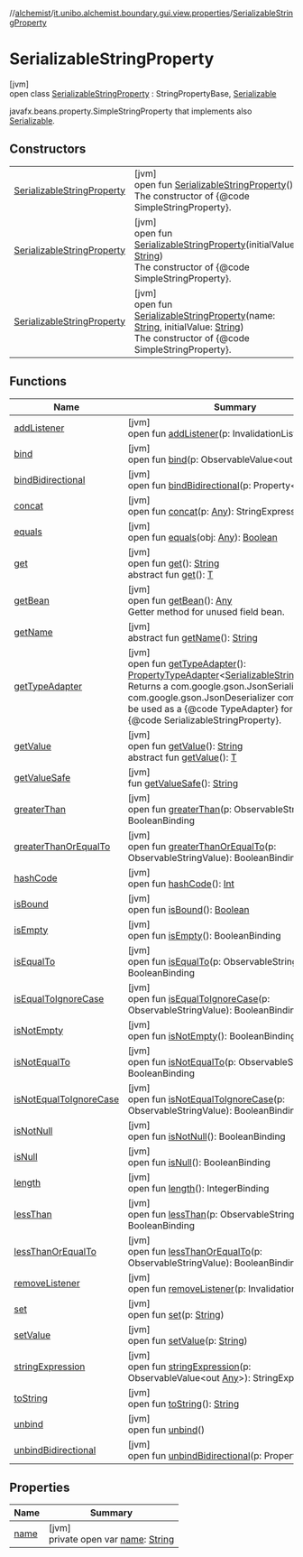 //[alchemist](../../../index.md)/[it.unibo.alchemist.boundary.gui.view.properties](../index.md)/[SerializableStringProperty](index.md)

# SerializableStringProperty

[jvm]\
open class [SerializableStringProperty](index.md) : StringPropertyBase, [Serializable](https://docs.oracle.com/javase/8/docs/api/java/io/Serializable.html)

javafx.beans.property.SimpleStringProperty that implements also [Serializable](https://docs.oracle.com/javase/8/docs/api/java/io/Serializable.html).

## Constructors

| | |
|---|---|
| [SerializableStringProperty](-serializable-string-property.md) | [jvm]<br>open fun [SerializableStringProperty](-serializable-string-property.md)()<br>The constructor of {@code SimpleStringProperty}. |
| [SerializableStringProperty](-serializable-string-property.md) | [jvm]<br>open fun [SerializableStringProperty](-serializable-string-property.md)(initialValue: [String](https://docs.oracle.com/javase/8/docs/api/java/lang/String.html))<br>The constructor of {@code SimpleStringProperty}. |
| [SerializableStringProperty](-serializable-string-property.md) | [jvm]<br>open fun [SerializableStringProperty](-serializable-string-property.md)(name: [String](https://docs.oracle.com/javase/8/docs/api/java/lang/String.html), initialValue: [String](https://docs.oracle.com/javase/8/docs/api/java/lang/String.html))<br>The constructor of {@code SimpleStringProperty}. |

## Functions

| Name | Summary |
|---|---|
| [addListener](index.md#-741023232%2FFunctions%2F-267951372) | [jvm]<br>open fun [addListener](index.md#-741023232%2FFunctions%2F-267951372)(p: InvalidationListener) |
| [bind](index.md#1367372508%2FFunctions%2F-267951372) | [jvm]<br>open fun [bind](index.md#1367372508%2FFunctions%2F-267951372)(p: ObservableValue<out [String](https://docs.oracle.com/javase/8/docs/api/java/lang/String.html)>) |
| [bindBidirectional](index.md#-253756859%2FFunctions%2F-267951372) | [jvm]<br>open fun [bindBidirectional](index.md#-253756859%2FFunctions%2F-267951372)(p: Property<[String](https://docs.oracle.com/javase/8/docs/api/java/lang/String.html)>) |
| [concat](index.md#1381068703%2FFunctions%2F-267951372) | [jvm]<br>open fun [concat](index.md#1381068703%2FFunctions%2F-267951372)(p: [Any](https://kotlinlang.org/api/latest/jvm/stdlib/kotlin/-any/index.html)): StringExpression |
| [equals](equals.md) | [jvm]<br>open fun [equals](equals.md)(obj: [Any](https://kotlinlang.org/api/latest/jvm/stdlib/kotlin/-any/index.html)): [Boolean](https://kotlinlang.org/api/latest/jvm/stdlib/kotlin/-boolean/index.html) |
| [get](index.md#-1896285590%2FFunctions%2F-267951372) | [jvm]<br>open fun [get](index.md#-1896285590%2FFunctions%2F-267951372)(): [String](https://docs.oracle.com/javase/8/docs/api/java/lang/String.html)<br>abstract fun [get](index.md#-692577270%2FFunctions%2F-267951372)(): [T](https://docs.oracle.com/javase/8/docs/api/java/util/function/BiConsumer.html) |
| [getBean](get-bean.md) | [jvm]<br>open fun [getBean](get-bean.md)(): [Any](https://kotlinlang.org/api/latest/jvm/stdlib/kotlin/-any/index.html)<br>Getter method for unused field bean. |
| [getName](../-serializable-enum-property/index.md#-1148459777%2FFunctions%2F-267951372) | [jvm]<br>abstract fun [getName](../-serializable-enum-property/index.md#-1148459777%2FFunctions%2F-267951372)(): [String](https://docs.oracle.com/javase/8/docs/api/java/lang/String.html) |
| [getTypeAdapter](get-type-adapter.md) | [jvm]<br>open fun [getTypeAdapter](get-type-adapter.md)(): [PropertyTypeAdapter](../-property-type-adapter/index.md)<[SerializableStringProperty](index.md)><br>Returns a com.google.gson.JsonSerializer and com.google.gson.JsonDeserializer combo class to be used as a {@code TypeAdapter} for this {@code SerializableStringProperty}. |
| [getValue](index.md#-584588405%2FFunctions%2F-267951372) | [jvm]<br>open fun [getValue](index.md#-584588405%2FFunctions%2F-267951372)(): [String](https://docs.oracle.com/javase/8/docs/api/java/lang/String.html)<br>abstract fun [getValue](../-serializable-boolean-property/index.md#414617374%2FFunctions%2F-267951372)(): [T](https://docs.oracle.com/javase/8/docs/api/java/util/function/BiConsumer.html) |
| [getValueSafe](index.md#1835836798%2FFunctions%2F-267951372) | [jvm]<br>fun [getValueSafe](index.md#1835836798%2FFunctions%2F-267951372)(): [String](https://docs.oracle.com/javase/8/docs/api/java/lang/String.html) |
| [greaterThan](index.md#351412510%2FFunctions%2F-267951372) | [jvm]<br>open fun [greaterThan](index.md#351412510%2FFunctions%2F-267951372)(p: ObservableStringValue): BooleanBinding |
| [greaterThanOrEqualTo](index.md#923048218%2FFunctions%2F-267951372) | [jvm]<br>open fun [greaterThanOrEqualTo](index.md#923048218%2FFunctions%2F-267951372)(p: ObservableStringValue): BooleanBinding |
| [hashCode](hash-code.md) | [jvm]<br>open fun [hashCode](hash-code.md)(): [Int](https://kotlinlang.org/api/latest/jvm/stdlib/kotlin/-int/index.html) |
| [isBound](index.md#1110173580%2FFunctions%2F-267951372) | [jvm]<br>open fun [isBound](index.md#1110173580%2FFunctions%2F-267951372)(): [Boolean](https://kotlinlang.org/api/latest/jvm/stdlib/kotlin/-boolean/index.html) |
| [isEmpty](index.md#-1787983215%2FFunctions%2F-267951372) | [jvm]<br>open fun [isEmpty](index.md#-1787983215%2FFunctions%2F-267951372)(): BooleanBinding |
| [isEqualTo](index.md#623749268%2FFunctions%2F-267951372) | [jvm]<br>open fun [isEqualTo](index.md#623749268%2FFunctions%2F-267951372)(p: ObservableStringValue): BooleanBinding |
| [isEqualToIgnoreCase](index.md#1467134482%2FFunctions%2F-267951372) | [jvm]<br>open fun [isEqualToIgnoreCase](index.md#1467134482%2FFunctions%2F-267951372)(p: ObservableStringValue): BooleanBinding |
| [isNotEmpty](index.md#1746828194%2FFunctions%2F-267951372) | [jvm]<br>open fun [isNotEmpty](index.md#1746828194%2FFunctions%2F-267951372)(): BooleanBinding |
| [isNotEqualTo](index.md#1853469797%2FFunctions%2F-267951372) | [jvm]<br>open fun [isNotEqualTo](index.md#1853469797%2FFunctions%2F-267951372)(p: ObservableStringValue): BooleanBinding |
| [isNotEqualToIgnoreCase](index.md#-735908701%2FFunctions%2F-267951372) | [jvm]<br>open fun [isNotEqualToIgnoreCase](index.md#-735908701%2FFunctions%2F-267951372)(p: ObservableStringValue): BooleanBinding |
| [isNotNull](index.md#243776836%2FFunctions%2F-267951372) | [jvm]<br>open fun [isNotNull](index.md#243776836%2FFunctions%2F-267951372)(): BooleanBinding |
| [isNull](index.md#-424438667%2FFunctions%2F-267951372) | [jvm]<br>open fun [isNull](index.md#-424438667%2FFunctions%2F-267951372)(): BooleanBinding |
| [length](index.md#-575804160%2FFunctions%2F-267951372) | [jvm]<br>open fun [length](index.md#-575804160%2FFunctions%2F-267951372)(): IntegerBinding |
| [lessThan](index.md#1905668049%2FFunctions%2F-267951372) | [jvm]<br>open fun [lessThan](index.md#1905668049%2FFunctions%2F-267951372)(p: ObservableStringValue): BooleanBinding |
| [lessThanOrEqualTo](index.md#-1502977081%2FFunctions%2F-267951372) | [jvm]<br>open fun [lessThanOrEqualTo](index.md#-1502977081%2FFunctions%2F-267951372)(p: ObservableStringValue): BooleanBinding |
| [removeListener](index.md#1142681545%2FFunctions%2F-267951372) | [jvm]<br>open fun [removeListener](index.md#1142681545%2FFunctions%2F-267951372)(p: InvalidationListener) |
| [set](index.md#412778713%2FFunctions%2F-267951372) | [jvm]<br>open fun [set](index.md#412778713%2FFunctions%2F-267951372)(p: [String](https://docs.oracle.com/javase/8/docs/api/java/lang/String.html)) |
| [setValue](index.md#-1882089003%2FFunctions%2F-267951372) | [jvm]<br>open fun [setValue](index.md#-1882089003%2FFunctions%2F-267951372)(p: [String](https://docs.oracle.com/javase/8/docs/api/java/lang/String.html)) |
| [stringExpression](index.md#510976662%2FFunctions%2F-267951372) | [jvm]<br>open fun [stringExpression](index.md#510976662%2FFunctions%2F-267951372)(p: ObservableValue<out [Any](https://kotlinlang.org/api/latest/jvm/stdlib/kotlin/-any/index.html)>): StringExpression |
| [toString](index.md#100326254%2FFunctions%2F-267951372) | [jvm]<br>open fun [toString](index.md#100326254%2FFunctions%2F-267951372)(): [String](https://docs.oracle.com/javase/8/docs/api/java/lang/String.html) |
| [unbind](index.md#-1625174524%2FFunctions%2F-267951372) | [jvm]<br>open fun [unbind](index.md#-1625174524%2FFunctions%2F-267951372)() |
| [unbindBidirectional](index.md#1978273438%2FFunctions%2F-267951372) | [jvm]<br>open fun [unbindBidirectional](index.md#1978273438%2FFunctions%2F-267951372)(p: Property<[String](https://docs.oracle.com/javase/8/docs/api/java/lang/String.html)>) |

## Properties

| Name | Summary |
|---|---|
| [name](name.md) | [jvm]<br>private open var [name](name.md): [String](https://docs.oracle.com/javase/8/docs/api/java/lang/String.html) |
